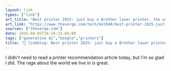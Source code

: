 ```yaml
---
layout: link
types: ["link"]
art_title: "Best printer 2025: just buy a Brother laser printer, the winner is clear, middle finger in the air"
art_link: "https://www.theverge.com/tech/641940/best-printer-2025-just-buy-a-brother-laser-printer-middle-finger-in-the-air"
sources: ["theverge.com"]
date: 2025-04-02T16:34:33-04:00
tags: ["generative AI","Google","printers"]
title: "🔗 linkblog: Best printer 2025: just buy a Brother laser printer, the winner is clear, middle finger in the air"
---
```

I didn't need to read a printer recommendation article today, but I'm so glad I did. The rage about the world we live in is great.